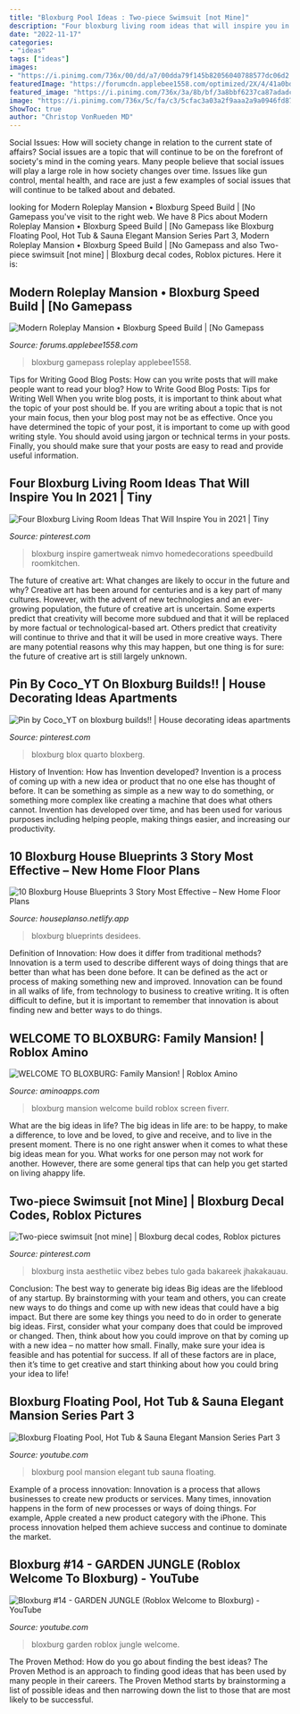 ```yaml
---
title: "Bloxburg Pool Ideas : Two-piece Swimsuit [not Mine]"
description: "Four bloxburg living room ideas that will inspire you in 2021"
date: "2022-11-17"
categories:
- "ideas"
tags: ["ideas"]
images:
- "https://i.pinimg.com/736x/00/dd/a7/00dda79f145b82056040788577dc06d2.jpg"
featuredImage: "https://forumcdn.applebee1558.com/optimized/2X/4/41a0bdeece6c7a99a1b2d9afb8fc01d3e2d06d95_2_690x388.png"
featured_image: "https://i.pinimg.com/736x/3a/8b/bf/3a8bbf6237ca87adadc212b904705285.jpg"
image: "https://i.pinimg.com/736x/5c/fa/c3/5cfac3a03a2f9aaa2a9a0946fd87532b.jpg"
ShowToc: true
author: "Christop VonRueden MD"
---
```



Social Issues: How will society change in relation to the current state of affairs?
Social issues are a topic that will continue to be on the forefront of society's mind in the coming years. Many people believe that social issues will play a large role in how society changes over time. Issues like gun control, mental health, and race are just a few examples of social issues that will continue to be talked about and debated.

	

		
looking for Modern Roleplay Mansion • Bloxburg Speed Build | [No Gamepass you've visit to the right web. We have 8 Pics about Modern Roleplay Mansion • Bloxburg Speed Build | [No Gamepass like Bloxburg Floating Pool, Hot Tub &amp; Sauna Elegant Mansion Series Part 3, Modern Roleplay Mansion • Bloxburg Speed Build | [No Gamepass and also Two-piece swimsuit [not mine] | Bloxburg decal codes, Roblox pictures. Here it is:
		
    
## Modern Roleplay Mansion • Bloxburg Speed Build | [No Gamepass

<img loading=lazy src="https://forumcdn.applebee1558.com/optimized/2X/4/41a0bdeece6c7a99a1b2d9afb8fc01d3e2d06d95_2_690x388.png" onerror="this.onerror=null;this.src='https://tse4.mm.bing.net/th?id=OIP.mpQLMJ4_WkDIpcF3sC6wqAHaEK&amp;pid=15.1';" alt="Modern Roleplay Mansion • Bloxburg Speed Build | [No Gamepass">

_Source: forums.applebee1558.com_

>bloxburg gamepass roleplay applebee1558. 

	

Tips for Writing Good Blog Posts: How can you write posts that will make people want to read your blog?
How to Write Good Blog Posts: Tips for Writing Well
When you write blog posts, it is important to think about what the topic of your post should be.  If you are writing about a topic that is not your main focus, then your blog post may not be as effective.  Once you have determined the topic of your post, it is important to come up with good writing style.  You should avoid using jargon or technical terms in your posts.  Finally, you should make sure that your posts are easy to read and provide useful information.

    
## Four Bloxburg Living Room Ideas That Will Inspire You In 2021 | Tiny

<img loading=lazy src="https://i.pinimg.com/736x/5c/fa/c3/5cfac3a03a2f9aaa2a9a0946fd87532b.jpg" onerror="this.onerror=null;this.src='https://tse3.mm.bing.net/th?id=OIP.n91fNNnjpkzNe-IrbD8KMAHaEK&amp;pid=15.1';" alt="Four Bloxburg Living Room Ideas That Will Inspire You in 2021 | Tiny">

_Source: pinterest.com_

>bloxburg inspire gamertweak nimvo homedecorations speedbuild roomkitchen. 

	

The future of creative art: What changes are likely to occur in the future and why?
Creative art has been around for centuries and is a key part of many cultures. However, with the advent of new technologies and an ever-growing population, the future of creative art is uncertain. Some experts predict that creativity will become more subdued and that it will be replaced by more factual or technological-based art. Others predict that creativity will continue to thrive and that it will be used in more creative ways. There are many potential reasons why this may happen, but one thing is for sure: the future of creative art is still largely unknown.

    
## Pin By Coco_YT On Bloxburg Builds!! | House Decorating Ideas Apartments

<img loading=lazy src="https://i.pinimg.com/736x/3a/8b/bf/3a8bbf6237ca87adadc212b904705285.jpg" onerror="this.onerror=null;this.src='https://tse1.mm.bing.net/th?id=OIP._zhjbks6_AkmZvgtmgHo0wHaD3&amp;pid=15.1';" alt="Pin by Coco_YT on bloxburg builds!! | House decorating ideas apartments">

_Source: pinterest.com_

>bloxburg blox quarto bloxberg. 

	

History of Invention: How has Invention developed?
Invention is a process of coming up with a new idea or product that no one else has thought of before. It can be something as simple as a new way to do something, or something more complex like creating a machine that does what others cannot. Invention has developed over time, and has been used for various purposes including helping people, making things easier, and increasing our productivity.

    
## 10 Bloxburg House Blueprints 3 Story Most Effective – New Home Floor Plans

<img loading=lazy src="http://desidees.net/wp-content/uploads/2016/06/idee-plan3D-appartement-2chambres-27-e1403168847729.jpg" onerror="this.onerror=null;this.src='https://tse1.mm.bing.net/th?id=OIP.7AyfWuPUh5nCMIERjLXRFgHaG8&amp;pid=15.1';" alt="10 Bloxburg House Blueprints 3 Story Most Effective – New Home Floor Plans">

_Source: houseplanso.netlify.app_

>bloxburg blueprints desidees. 

	

Definition of Innovation: How does it differ from traditional methods?
Innovation is a term used to describe different ways of doing things that are better than what has been done before. It can be defined as the act or process of making something new and improved. Innovation can be found in all walks of life, from technology to business to creative writing. It is often difficult to define, but it is important to remember that innovation is about finding new and better ways to do things.

    
## WELCOME TO BLOXBURG: Family Mansion! | Roblox Amino

<img loading=lazy src="https://pm1.narvii.com/6963/15f8576bb9b0247bece67ae4adb39c7879bf2f42r1-1368-849v2_hq.jpg" onerror="this.onerror=null;this.src='https://tse4.mm.bing.net/th?id=OIP.Y7AN1z2Aa1Mv4WLaAS9K0wHaEl&amp;pid=15.1';" alt="WELCOME TO BLOXBURG: Family Mansion! | Roblox Amino">

_Source: aminoapps.com_

>bloxburg mansion welcome build roblox screen fiverr. 

	

What are the big ideas in life?
The big ideas in life are: to be happy, to make a difference, to love and be loved, to give and receive, and to live in the present moment. There is no one right answer when it comes to what these big ideas mean for you. What works for one person may not work for another. However, there are some general tips that can help you get started on living ahappy life.

    
## Two-piece Swimsuit [not Mine] | Bloxburg Decal Codes, Roblox Pictures

<img loading=lazy src="https://i.pinimg.com/736x/00/dd/a7/00dda79f145b82056040788577dc06d2.jpg" onerror="this.onerror=null;this.src='https://tse4.mm.bing.net/th?id=OIP.WF8BGuhlz2kJt2CCThieIwHaG1&amp;pid=15.1';" alt="Two-piece swimsuit [not mine] | Bloxburg decal codes, Roblox pictures">

_Source: pinterest.com_

>bloxburg insta aesthetiic vibez bebes tulo gada bakareek jhakakauau. 

	

Conclusion: The best way to generate big ideas
Big ideas are the lifeblood of any startup. By brainstorming with your team and others, you can create new ways to do things and come up with new ideas that could have a big impact. But there are some key things you need to do in order to generate big ideas. First, consider what your company does that could be improved or changed. Then, think about how you could improve on that by coming up with a new idea – no matter how small. Finally, make sure your idea is feasible and has potential for success. If all of these factors are in place, then it’s time to get creative and start thinking about how you could bring your idea to life!

    
## Bloxburg Floating Pool, Hot Tub &amp; Sauna Elegant Mansion Series Part 3

<img loading=lazy src="https://i.ytimg.com/vi/oyZikLIUH9w/maxresdefault.jpg" onerror="this.onerror=null;this.src='https://tse2.mm.bing.net/th?id=OIP.sVET7EIg34etIN3T9S6XYAHaEK&amp;pid=15.1';" alt="Bloxburg Floating Pool, Hot Tub &amp; Sauna Elegant Mansion Series Part 3">

_Source: youtube.com_

>bloxburg pool mansion elegant tub sauna floating. 

	

Example of a process innovation:
Innovation is a process that allows businesses to create new products or services. Many times, innovation happens in the form of new processes or ways of doing things. For example, Apple created a new product category with the iPhone. This process innovation helped them achieve success and continue to dominate the market.

    
## Bloxburg #14 - GARDEN JUNGLE (Roblox Welcome To Bloxburg) - YouTube

<img loading=lazy src="https://i.ytimg.com/vi/Xdv4qUm-W2M/maxresdefault.jpg" onerror="this.onerror=null;this.src='https://tse3.mm.bing.net/th?id=OIP.4uR9aCl0rQmj7Bo8MtN7OgFNC7&amp;pid=15.1';" alt="Bloxburg #14 - GARDEN JUNGLE (Roblox Welcome to Bloxburg) - YouTube">

_Source: youtube.com_

>bloxburg garden roblox jungle welcome. 

	

The Proven Method: How do you go about finding the best ideas?
The Proven Method is an approach to finding good ideas that has been used by many people in their careers. The Proven Method starts by brainstorming a list of possible ideas and then narrowing down the list to those that are most likely to be successful.

